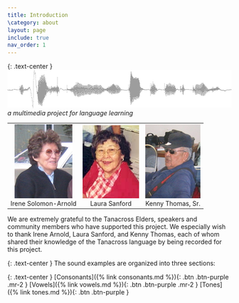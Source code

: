 ```yaml
---
title: Introduction
\category: about
layout: page
include: true
nav_order: 1
---
```



{: .text-center }
<img src="/assets/images/learn.png" width="540" height="85">
<br/><i>a multimedia project for language learning</i>

<table>
<tbody align="center" valign="bottom">
<tr align="center">
<td><img src="/assets/images/irene.jpg" alt="Irene" width="130" height="166"><br>
Irene Solomon-Arnold</td>
<td><img src="/assets/images/laura.jpg" alt="Laura" width="127" height="164"><br>
Laura Sanford</td>
<td><img src="/assets/images/kenny.jpg" alt="Kenny" width="124" height="166"><br>
Kenny Thomas, Sr.</td>
</tr>
</tbody>
</table>


We are extremely grateful to the Tanacross Elders, speakers and community members who have supported this project. We especially wish to thank Irene Arnold, Laura Sanford, and Kenny Thomas, each of whom  shared their knowledge of the Tanacross language by being recorded for this project. 

{: .text-center }
The sound examples are organized into three sections:

{: .text-center }
[Consonants]({% link consonants.md %}){: .btn .btn-purple .mr-2 }
[Vowels]({% link vowels.md %}){: .btn .btn-purple  .mr-2 }
[Tones]({% link tones.md %}){: .btn .btn-purple }



